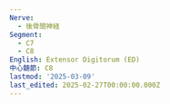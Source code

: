 ```yaml
---
Nerve:
  - 後骨間神経
Segment:
  - C7
  - C8
English: Extensor Digitorum (ED)
中心髄節: C8
lastmod: '2025-03-09'
last_edited: 2025-02-27T00:00:00.000Z
---
```



